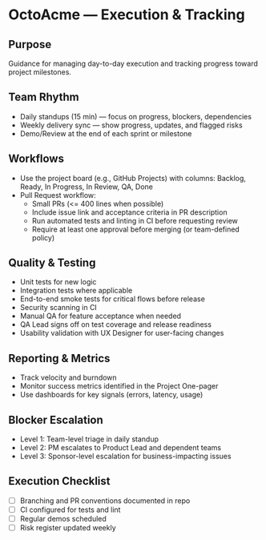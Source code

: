 # OctoAcme — Execution & Tracking

## Purpose
Guidance for managing day-to-day execution and tracking progress toward project milestones.

## Team Rhythm
- Daily standups (15 min) — focus on progress, blockers, dependencies
- Weekly delivery sync — show progress, updates, and flagged risks
- Demo/Review at the end of each sprint or milestone

## Workflows
- Use the project board (e.g., GitHub Projects) with columns: Backlog, Ready, In Progress, In Review, QA, Done
- Pull Request workflow:
  - Small PRs (<= 400 lines when possible)
  - Include issue link and acceptance criteria in PR description
  - Run automated tests and linting in CI before requesting review
  - Require at least one approval before merging (or team-defined policy)

## Quality & Testing
- Unit tests for new logic
- Integration tests where applicable
- End-to-end smoke tests for critical flows before release
- Security scanning in CI
- Manual QA for feature acceptance when needed
- QA Lead signs off on test coverage and release readiness
- Usability validation with UX Designer for user-facing changes

## Reporting & Metrics
- Track velocity and burndown
- Monitor success metrics identified in the Project One-pager
- Use dashboards for key signals (errors, latency, usage)

## Blocker Escalation
- Level 1: Team-level triage in daily standup
- Level 2: PM escalates to Product Lead and dependent teams
- Level 3: Sponsor-level escalation for business-impacting issues

## Execution Checklist
- [ ] Branching and PR conventions documented in repo
- [ ] CI configured for tests and lint
- [ ] Regular demos scheduled
- [ ] Risk register updated weekly

